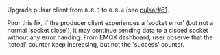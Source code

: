 Upgrade pulsar client from `0.8.3` to `0.8.4` (see [pulsar#61](https://github.com/emqx/pulsar-client-erl/pull/61).

Piror this fix, if the producer client experiences a 'socket error' (but not a normal 'socket close'), it may continue sending data to a clsoed socket without any error handing.
From EMQX dashboard, user observe that the 'totoal' counter keep increasing, but not the 'success' counter.
